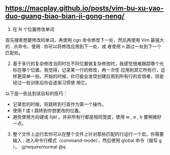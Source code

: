 ## https://macplay.github.io/posts/vim-bu-xu-yao-duo-guang-biao-bian-ji-gong-neng/

1. 在 N 个位置修改单词

首先搜索想要修改的单词，再使用 cgn 命令修改下一处，然后再使用 Vim 最强大的 . 点命令。使用 . 你可以将修改应用到下一处，或
者使用 n 跳过一处到下一个匹配处。

2. 基于多行的复杂修改当同时在不同位置做复杂修改时，我感觉很难跟踪哪个光标在哪个位置。我觉得，记录某一行的修改，再一次性
   应用到其它所有行，这样更简单一些。开始的时候，你可能会发现创建应用到所有行的宏很难，但是经过一些训练后你会逐渐习惯使
   用它。

以下是一些达到该目标的技巧：

- 记录宏的时候，将跳转到行首作为第一个操作。
- 使用 f 或 t 跳转到你想更改的位置。
- 避免使用方向键或 hjkl 。并非所有行都是相同宽度，使用 w , e , b 要稍微好一点。

3. 整个文件上运行宏你可以在整个文件上针对那些匹配的行运行一个宏。你需要输入 : 进入命令行模式（command-mode），然后使用
   global 命令（缩写 g ）。 :g/require/normal @q
